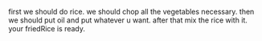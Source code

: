 first we should do rice.
we should chop all the vegetables necessary.
then we should put oil and put whatever u want.
after that mix the rice with it.
your friedRice is ready.